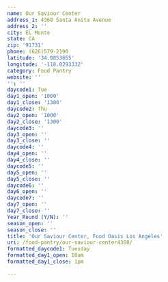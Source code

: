 ```yaml
---
name: Our Saviour Center
address_1: 4368 Santa Anita Avenue
address_2: ''
city: EL Monte
state: CA
zip: '91731'
phone: (626)579-2190
latitude: '34.0853655'
longitude: '-118.0293332'
category: Food Pantry
website: ''
'': ''
daycode1: Tue
day1_open: '1000'
day1_close: '1300'
daycode2: Thu
day2_open: '1000'
day2_close: '1300'
daycode3: ''
day3_open: ''
day3_close: ''
daycode4: ''
day4_open: ''
day4_close: ''
daycode5: ''
day5_open: ''
day5_close: ''
daycode6: ''
day6_open: ''
daycode7: ''
day7_open: ''
day7_close: ''
Year_Round (Y/N): ''
season_open: ''
season_close: ''
title: 'Our Saviour Center, Food Oasis Los Angeles'
uri: /food-pantry/our-saviour-center4368/
formatted_daycode1: Tuesday
formatted_day1_open: 10am
formatted_day1_close: 1pm

---
```

